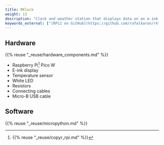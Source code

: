```yaml
---
title: RKlock
weight: 13
description: "Clock and weather station that displays data on an e-ink display."
keywords_external: ["[RPi1 on GitHub](https://github.com/rafalkaron/rklock)"]
---
```


## Hardware

{{% reuse "_reuse/hardware_components.md" %}}

* Raspberry Pi[^1] Pico W
* E-ink display
* Temperature sensor
* White LED
* Resistors
* Connecting cables
* Micro-B USB cable

[^1]: {{% reuse "_reuse/copyr_rpi.md" %}}

## Software

{{% reuse "_reuse/micropython.md" %}}
